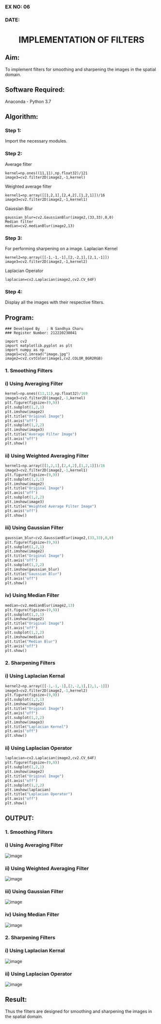 ### EX NO: 06
### DATE:
# <p align="center">IMPLEMENTATION OF FILTERS</p>

## Aim:
To implement filters for smoothing and sharpening the images in the spatial domain.

## Software Required:
Anaconda - Python 3.7

## Algorithm:
### Step 1:
Import the necessary modules.

### Step 2:
Average filter
```python3
kernel=np.ones((11,11),np.float32)/121
image3=cv2.filter2D(image2,-1,kernel)
```
Weighted average filter
```python3
kernel1=np.array([[1,2,1],[2,4,2],[1,2,1]])/16
image3=cv2.filter2D(image2,-1,kernel1)
```
Gaussian Blur
```python3
gaussian_blur=cv2.GaussianBlur(image2,(33,33),0,0)
Median filter
median=cv2.medianBlur(image2,13)
```
### Step 3:
For performing sharpening on a image.
Laplacian Kernel
```python3
kernel2=np.array([[-1,-1,-1],[2,-2,1],[2,1,-1]])
image3=cv2.filter2D(image2,-1,kernel2)
```
Laplacian Operator
```python3
laplacian=cv2.Laplacian(image2,cv2.CV_64F)
```
### Step 4:
Display all the images with their respective filters. 

## Program:
```
### Developed By   : N Sandhya Charu
### Register Number: 212220230041
```
```python3
import cv2
import matplotlib.pyplot as plt
import numpy as np
image1=cv2.imread("image.jpg")
image2=cv2.cvtColor(image1,cv2.COLOR_BGR2RGB)
```
### 1. Smoothing Filters

### i) Using Averaging Filter
```Python
kernel=np.ones((11,11),np.float32)/169
image3=cv2.filter2D(image2,-1,kernel)
plt.figure(figsize=(9,9))
plt.subplot(1,2,1)
plt.imshow(image2)
plt.title("Original Image")
plt.axis("off")
plt.subplot(1,2,2)
plt.imshow(image3)
plt.title("Average Filter Image")
plt.axis("off")
plt.show()
```
### ii) Using Weighted Averaging Filter
```Python
kernel1=np.array([[1,2,1],[2,4,2],[1,2,1]])/16
image3=cv2.filter2D(image2,-1,kernel1)
plt.figure(figsize=(9,9))
plt.subplot(1,2,1)
plt.imshow(image2)
plt.title("Original Image")
plt.axis("off")
plt.subplot(1,2,2)
plt.imshow(image3)
plt.title("Weighted Average Filter Image")
plt.axis("off")
plt.show()
```
### iii) Using Gaussian Filter
```Python
gaussian_blur=cv2.GaussianBlur(image2,(33,33),0,0)
plt.figure(figsize=(9,9))
plt.subplot(1,2,1)
plt.imshow(image2)
plt.title("Original Image")
plt.axis("off")
plt.subplot(1,2,2)
plt.imshow(gaussian_blur)
plt.title("Gaussian Blur")
plt.axis("off")
plt.show()
```
### iv) Using Median Filter
```Python
median=cv2.medianBlur(image2,13)
plt.figure(figsize=(9,9))
plt.subplot(1,2,1)
plt.imshow(image2)
plt.title("Original Image")
plt.axis("off")
plt.subplot(1,2,2)
plt.imshow(median)
plt.title("Median Blur")
plt.axis("off")
plt.show()
```
### 2. Sharpening Filters
### i) Using Laplacian Kernal
```Python
kernel2=np.array([[-1,-1,-1],[2,-2,1],[2,1,-1]])
image3=cv2.filter2D(image2,-1,kernel2)
plt.figure(figsize=(9,9))
plt.subplot(1,2,1)
plt.imshow(image2)
plt.title("Original Image")
plt.axis("off")
plt.subplot(1,2,2)
plt.imshow(image3)
plt.title("Laplacian Kernel")
plt.axis("off")
plt.show()
```
### ii) Using Laplacian Operator
```Python
laplacian=cv2.Laplacian(image2,cv2.CV_64F)
plt.figure(figsize=(9,9))
plt.subplot(1,2,1)
plt.imshow(image2)
plt.title("Original Image")
plt.axis("off")
plt.subplot(1,2,2)
plt.imshow(laplacian)
plt.title("Laplacian Operator")
plt.axis("off")
plt.show()
```

## OUTPUT:
### 1. Smoothing Filters
### i) Using Averaging Filter
![image](https://user-images.githubusercontent.com/75235167/167540524-8965b566-4d51-4ac5-ab70-542095a8d4ae.png)
### ii) Using Weighted Averaging Filter
![image](https://user-images.githubusercontent.com/75235167/167540567-1e772896-faf1-4e3d-847c-2d2a9138af3e.png)
### iii) Using Gaussian Filter
![image](https://user-images.githubusercontent.com/75235167/167540592-2ce707c2-99f6-46a7-82d0-d816df0b5f0b.png)
### iv) Using Median Filter
![image](https://user-images.githubusercontent.com/75235167/167540626-8d1572b6-9ed1-48d6-a66f-527f4413cc66.png)
### 2. Sharpening Filters
### i) Using Laplacian Kernal
![image](https://user-images.githubusercontent.com/75235167/167540654-9d54d8e6-c03a-4c50-acdd-d9027f78d588.png)
### ii) Using Laplacian Operator
![image](https://user-images.githubusercontent.com/75235167/167540683-060ff009-4a4a-4211-b969-43ef6066f8b4.png)
## Result:
Thus the filters are designed for smoothing and sharpening the images in the spatial domain.
